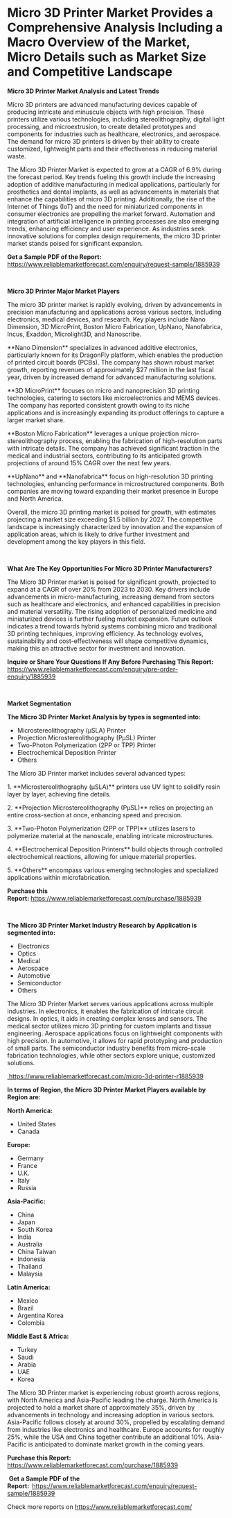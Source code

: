 <p><h1>Micro 3D Printer Market Provides a Comprehensive Analysis Including a Macro Overview of the Market, Micro Details such as Market Size and Competitive Landscape</h1></p><p><strong>Micro 3D Printer Market Analysis and Latest Trends</strong></p>
<p><p>Micro 3D printers are advanced manufacturing devices capable of producing intricate and minuscule objects with high precision. These printers utilize various technologies, including stereolithography, digital light processing, and microextrusion, to create detailed prototypes and components for industries such as healthcare, electronics, and aerospace. The demand for micro 3D printers is driven by their ability to create customized, lightweight parts and their effectiveness in reducing material waste.</p><p>The Micro 3D Printer Market is expected to grow at a CAGR of 6.9% during the forecast period. Key trends fueling this growth include the increasing adoption of additive manufacturing in medical applications, particularly for prosthetics and dental implants, as well as advancements in materials that enhance the capabilities of micro 3D printing. Additionally, the rise of the Internet of Things (IoT) and the need for miniaturized components in consumer electronics are propelling the market forward. Automation and integration of artificial intelligence in printing processes are also emerging trends, enhancing efficiency and user experience. As industries seek innovative solutions for complex design requirements, the micro 3D printer market stands poised for significant expansion.</p></p>
<p><strong>Get a Sample PDF of the Report:&nbsp;</strong> <a href="https://www.reliablemarketforecast.com/enquiry/request-sample/1885939?utm_campaign=2439&utm_medium=2&utm_source=Github&utm_content=ia&utm_term=11042025&utm_id=micro-3d-printer">https://www.reliablemarketforecast.com/enquiry/request-sample/1885939</a></p>
<p>&nbsp;</p>
<p><strong>Micro 3D Printer Major Market Players</strong></p>
<p><p>The micro 3D printer market is rapidly evolving, driven by advancements in precision manufacturing and applications across various sectors, including electronics, medical devices, and research. Key players include Nano Dimension, 3D MicroPrint, Boston Micro Fabrication, UpNano, Nanofabrica, Incus, Exaddon, Microlight3D, and Nanoscribe.</p><p>**Nano Dimension** specializes in advanced additive electronics, particularly known for its DragonFly platform, which enables the production of printed circuit boards (PCBs). The company has shown robust market growth, reporting revenues of approximately $27 million in the last fiscal year, driven by increased demand for advanced manufacturing solutions.</p><p>**3D MicroPrint** focuses on micro and nanoprecision 3D printing technologies, catering to sectors like microelectronics and MEMS devices. The company has reported consistent growth owing to its niche applications and is increasingly expanding its product offerings to capture a larger market share.</p><p>**Boston Micro Fabrication** leverages a unique projection micro-stereolithography process, enabling the fabrication of high-resolution parts with intricate details. The company has achieved significant traction in the medical and industrial sectors, contributing to its anticipated growth projections of around 15% CAGR over the next few years.</p><p>**UpNano** and **Nanofabrica** focus on high-resolution 3D printing technologies, enhancing performance in microstructured components. Both companies are moving toward expanding their market presence in Europe and North America.</p><p>Overall, the micro 3D printing market is poised for growth, with estimates projecting a market size exceeding $1.5 billion by 2027. The competitive landscape is increasingly characterized by innovation and the expansion of application areas, which is likely to drive further investment and development among the key players in this field.</p></p>
<p>&nbsp;</p>
<p><strong>What Are The Key Opportunities For Micro 3D Printer Manufacturers?</strong></p>
<p><p>The Micro 3D Printer market is poised for significant growth, projected to expand at a CAGR of over 20% from 2023 to 2030. Key drivers include advancements in micro-manufacturing, increasing demand from sectors such as healthcare and electronics, and enhanced capabilities in precision and material versatility. The rising adoption of personalized medicine and miniaturized devices is further fueling market expansion. Future outlook indicates a trend towards hybrid systems combining micro and traditional 3D printing techniques, improving efficiency. As technology evolves, sustainability and cost-effectiveness will shape competitive dynamics, making this an attractive sector for investment and innovation.</p></p>
<p><strong>Inquire or Share Your Questions If Any Before Purchasing This Report:</strong> <a href="https://www.reliablemarketforecast.com/enquiry/pre-order-enquiry/1885939?utm_campaign=2439&utm_medium=2&utm_source=Github&utm_content=ia&utm_term=11042025&utm_id=micro-3d-printer">https://www.reliablemarketforecast.com/enquiry/pre-order-enquiry/1885939</a></p>
<p>&nbsp;</p>
<p><strong>Market Segmentation</strong></p>
<p><strong>The Micro 3D Printer Market Analysis by types is segmented into:</strong></p>
<p><ul><li>Microstereolithography (µSLA) Printer</li><li>Projection Microstereolithography (PµSL) Printer</li><li>Two-Photon Polymerization (2PP or TPP) Printer</li><li>Electrochemical Deposition Printer</li><li>Others</li></ul></p>
<p><p>The Micro 3D Printer market includes several advanced types: </p><p>1. **Microstereolithography (µSLA)** printers use UV light to solidify resin layer by layer, achieving fine details.</p><p>2. **Projection Microstereolithography (PµSL)** relies on projecting an entire cross-section at once, enhancing speed and precision.</p><p>3. **Two-Photon Polymerization (2PP or TPP)** utilizes lasers to polymerize material at the nanoscale, enabling intricate microstructures.</p><p>4. **Electrochemical Deposition Printers** build objects through controlled electrochemical reactions, allowing for unique material properties.</p><p>5. **Others** encompass various emerging technologies and specialized applications within microfabrication.</p></p>
<p><strong>Purchase this Report:&nbsp;</strong><a href="https://www.reliablemarketforecast.com/purchase/1885939?utm_campaign=2439&utm_medium=2&utm_source=Github&utm_content=ia&utm_term=11042025&utm_id=micro-3d-printer">https://www.reliablemarketforecast.com/purchase/1885939</a></p>
<p>&nbsp;</p>
<p><strong>The Micro 3D Printer Market Industry Research by Application is segmented into:</strong></p>
<p><ul><li>Electronics</li><li>Optics</li><li>Medical</li><li>Aerospace</li><li>Automotive</li><li>Semiconductor</li><li>Others</li></ul></p>
<p><p>The Micro 3D Printer Market serves various applications across multiple industries. In electronics, it enables the fabrication of intricate circuit designs. In optics, it aids in creating complex lenses and sensors. The medical sector utilizes micro 3D printing for custom implants and tissue engineering. Aerospace applications focus on lightweight components with high precision. In automotive, it allows for rapid prototyping and production of small parts. The semiconductor industry benefits from micro-scale fabrication technologies, while other sectors explore unique, customized solutions.</p></p>
<p><a href="https://www.reliablemarketforecast.com/micro-3d-printer-r1885939?utm_campaign=2439&utm_medium=2&utm_source=Github&utm_content=ia&utm_term=11042025&utm_id=micro-3d-printer">&nbsp;https://www.reliablemarketforecast.com/micro-3d-printer-r1885939</a></p>
<p><strong>In terms of Region, the Micro 3D Printer Market Players available by Region are:</strong></p>
<p>
    <p> <strong> North America: </strong>
        <ul>
            <li>United States</li>
            <li>Canada</li>
        </ul>
        </p> 
    <p> <strong> Europe: </strong>
        <ul>
            <li>Germany</li>
            <li>France</li>
            <li>U.K.</li>
            <li>Italy</li>
            <li>Russia</li>
        </ul>
        </p> 
    <p> <strong> Asia-Pacific: </strong>
        <ul>
            <li>China</li>
            <li>Japan</li>
            <li>South Korea</li>
            <li>India</li>
            <li>Australia</li>
            <li>China Taiwan</li>
            <li>Indonesia</li>
            <li>Thailand</li>
            <li>Malaysia</li>
        </ul>
        </p> 
    <p> <strong> Latin America: </strong>
        <ul>
            <li>Mexico</li>
            <li>Brazil</li>
            <li>Argentina Korea</li>
            <li>Colombia</li>
        </ul>
        </p> 
    <p> <strong> Middle East & Africa: </strong>
        <ul>
            <li>Turkey</li>
            <li>Saudi</li>
            <li>Arabia</li>
            <li>UAE</li>
            <li>Korea</li>
        </ul>
    </p>
    </p>
<p><p>The Micro 3D Printer market is experiencing robust growth across regions, with North America and Asia-Pacific leading the charge. North America is projected to hold a market share of approximately 35%, driven by advancements in technology and increasing adoption in various sectors. Asia-Pacific follows closely at around 30%, propelled by escalating demand from industries like electronics and healthcare. Europe accounts for roughly 25%, while the USA and China together contribute an additional 10%. Asia-Pacific is anticipated to dominate market growth in the coming years.</p></p>
<p><strong>Purchase this Report: </strong><a href="https://www.reliablemarketforecast.com/purchase/1885939?utm_campaign=2439&utm_medium=2&utm_source=Github&utm_content=ia&utm_term=11042025&utm_id=micro-3d-printer">https://www.reliablemarketforecast.com/purchase/1885939</a></p>
<p>&nbsp;<strong>Get a Sample PDF of the Report:&nbsp;&nbsp;</strong><a href="https://www.reliablemarketforecast.com/enquiry/request-sample/1885939?utm_campaign=2439&utm_medium=2&utm_source=Github&utm_content=ia&utm_term=11042025&utm_id=micro-3d-printer">https://www.reliablemarketforecast.com/enquiry/request-sample/1885939</a></p>
<p><strong></strong></p>
<p>Check more reports on <a href="https://www.reliablemarketforecast.com/?utm_campaign=2439&utm_medium=2&utm_source=Github&utm_content=ia&utm_term=11042025&utm_id=micro-3d-printer">https://www.reliablemarketforecast.com/</a></p>